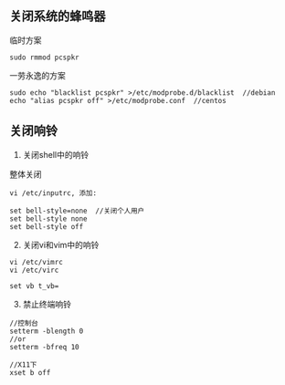 ## 关闭系统的蜂鸣器

临时方案
```
sudo rmmod pcspkr
```

一劳永逸的方案
```
sudo echo "blacklist pcspkr" >/etc/modprobe.d/blacklist  //debian
echo "alias pcspkr off" >/etc/modprobe.conf  //centos
```

## 关闭响铃

1. 关闭shell中的响铃

整体关闭
```
vi /etc/inputrc, 添加:

set bell-style=none  //关闭个人用户
set bell-style none
set bell-style off
```

2. 关闭vi和vim中的响铃

```
vi /etc/vimrc
vi /etc/virc

set vb t_vb=
```

3. 禁止终端响铃

```
//控制台
setterm -blength 0
//or
setterm -bfreq 10

//X11下
xset b off
```
